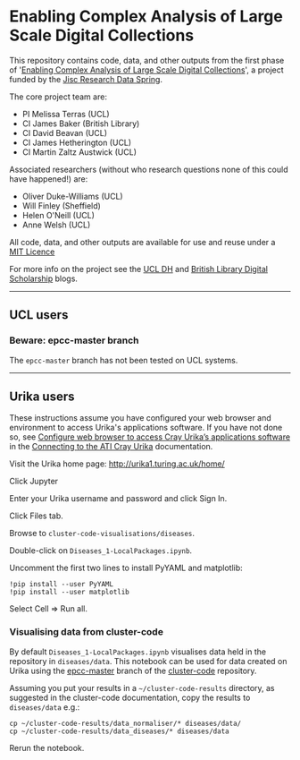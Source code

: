 # Enabling Complex Analysis of Large Scale Digital Collections

This repository contains code, data, and other outputs from the first phase of '[Enabling Complex Analysis of Large Scale Digital Collections](http://figshare.com/articles/Enabling_Complex_Analysis_of_Large_Scale_Digital_Collections/1319482)', a project funded by the [Jisc Research Data Spring](http://opensource.org/licenses/MIT).

The core project team are:

- PI Melissa Terras (UCL)
- CI James Baker (British Library)
- CI David Beavan (UCL)
- CI James Hetherington (UCL)
- CI Martin Zaltz Austwick (UCL)

Associated researchers (without who research questions none of this could have happened!) are:
- Oliver Duke-Williams (UCL)
- Will Finley (Sheffield)
- Helen O'Neill (UCL)
- Anne Welsh (UCL)

All code, data, and other outputs are available for use and reuse under a [MIT Licence](http://opensource.org/licenses/MIT)

For more info on the project see the [UCL DH](http://blogs.ucl.ac.uk/dh/2015/05/07/bluclobber-or-enabling-complex-analysis-of-large-scale-digital-collections/) and [British Library Digital Scholarship](http://britishlibrary.typepad.co.uk/digital-scholarship/) blogs.

---

## UCL users

### Beware: epcc-master branch

The `epcc-master` branch has not been tested on UCL systems. 

---

## Urika users

These instructions assume you have configured your web browser and environment to access Urika's applications software. If you have not done so, see [Configure web browser to access Cray Urika’s applications software](http://ati-rescomp-service-docs.readthedocs.io/en/latest/cray/connecting.html#configure-web-browser-to-access-cray-urika-s-applications-software) in the [Connecting to the ATI Cray Urika](http://ati-rescomp-service-docs.readthedocs.io/en/latest/cray/connecting.html) documentation.

Visit the Urika home page: http://urika1.turing.ac.uk/home/

Click Jupyter

Enter your Urika username and password and click Sign In.

Click Files tab.

Browse to `cluster-code-visualisations/diseases`.

Double-click on `Diseases_1-LocalPackages.ipynb`.

Uncomment the first two lines to install PyYAML and matplotlib:

```
!pip install --user PyYAML
!pip install --user matplotlib
```

Select Cell => Run all.

### Visualising data from cluster-code

By default `Diseases_1-LocalPackages.ipynb` visualises data held in the repository in `diseases/data`. This notebook can be used for data created on Urika using the [epcc-master](https://github.com/alan-turing-institute/cluster-code/tree/epcc-master) branch of the [cluster-code](https://github.com/alan-turing-institute/cluster-code/) repository.

Assuming you put your results in a `~/cluster-code-results` directory, as suggested in the cluster-code documentation, copy the results to `diseases/data` e.g.:

```
cp ~/cluster-code-results/data_normaliser/* diseases/data/
cp ~/cluster-code-results/data_diseases/* diseases/data
``` 

Rerun the notebook.
